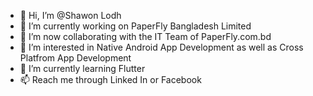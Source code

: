 <!--
**shawon-lodh-paperfly/shawon-lodh-paperfly** is a ✨ _special_ ✨ repository because its `README.md` (this file) appears on your GitHub profile. -->
- 👋 Hi, I’m @Shawon Lodh
- 🔭 I’m currently working on PaperFly Bangladesh Limited
- 👯 I’m now collaborating with the IT Team of PaperFly.com.bd
- 👀 I’m interested in Native Android App Development as well as Cross Platfrom App Development
- 🌱 I’m currently learning Flutter
- 📫 Reach me through Linked In or Facebook
<!-- - ⚡ Fun fact: I am very lazy when I don't have work but When I have work I am under a lot of pressure.   -->
